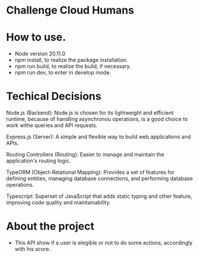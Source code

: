 # Challenge Cloud Humans

# How to use.

- Node version 20.11.0
- npm install, to realize the package installation.
- npm run build, to realize the build, if necessary.
- npm run dev, to enter in develop mode.

# Techical Decisions

Node.js (Backend): Node.js is chosen for its lightweight and efficient runtime, because of handling asynchronou operations, is a good choice to work withe queries and API requests.

Express.js (Server): A simple and flexible way to build web applications and APIs. 

Routing Controllers (Routing): Easier to manage and maintain the application's routing logic.

TypeORM (Object-Relational Mapping): Provides a set of features for defining entities, managing database connections, and performing database operations.

Typescript: Superset of JavaScript that adds static typing and other feature, improving code quality and maintainability.

# About the project
- This API show if a user is elegible or not to do some actions, accordingly with his score. 
